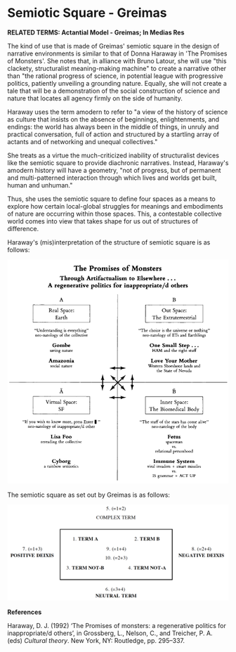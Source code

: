 # Semiotic Square - Greimas

**RELATED TERMS: Actantial Model - Greimas; In Medias Res**

The kind of use that is made of Greimas' semiotic square in the design of narrative environments is similar to that of Donna Haraway in 'The Promises of Monsters'. She notes that, in alliance with Bruno Latour, she will use "this clackety, structuralist meaning-making machine" to create a narrative other than "the rational progress of science, in potential league with progressive politics, patiently unveiling a grounding nature. Equally, she will not create a tale that will be a demonstration of the social construction of science and nature that locates all agency firmly on the side of humanity.

Haraway uses the term amodern to refer to "a view of the history of science as culture that insists on the absence of beginnings, enlightenments, and endings: the world has always been in the middle of things, in unruly and practical conversation, full of action and structured by a startling array of actants and of networking and unequal collectives."

She treats as a virtue the much-criticized inability of structuralist devices like the semiotic square to provide diachronic narratives. Instead, Haraway's amodern history will have a geometry, "not of progress, but of permanent and multi-patterned interaction through which lives and worlds get built, human and unhuman."

Thus, she uses the semiotic square to define four spaces as a means to explore how certain local-global struggles for meanings and embodiments of nature are occurring within those spaces. This, a contestable collective world comes into view that takes shape for us out of structures of difference.

Haraway's (mis)interpretation of the structure of semiotic square is as follows:

![Haraway Semiotic Square](Haraway-Semiotic-Square.png)

The semiotic square as set out by Greimas is as follows:

![Greimas Semiotic Square](Greimas-Semiotic-Square.png)

**References**

Haraway, D. J. (1992) ‘The Promises of monsters: a regenerative politics for inappropriate/d others’, in Grossberg, L., Nelson, C., and Treicher, P. A. (eds) _Cultural theory_. New York, NY: Routledge, pp. 295–337. 

